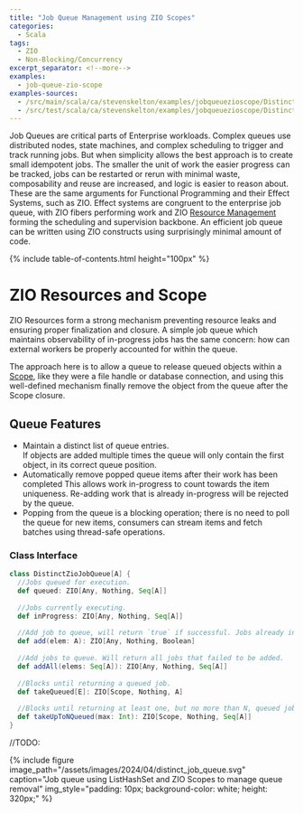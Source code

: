 ```yaml
---
title: "Job Queue Management using ZIO Scopes"
categories:
  - Scala
tags:
  - ZIO
  - Non-Blocking/Concurrency
excerpt_separator: <!--more-->
examples:
  - job-queue-zio-scope
examples-sources:
  - /src/main/scala/ca/stevenskelton/examples/jobqueuezioscope/DistinctZioJobQueue.scala
  - /src/test/scala/ca/stevenskelton/examples/jobqueuezioscope/DistinctZioJobQueueSpec.scala
---
```


Job Queues are critical parts of Enterprise workloads. Complex queues use distributed nodes, state machines, and
complex scheduling to trigger and track running jobs. But when simplicity allows the best approach is to create small
idempotent jobs. The smaller the unit of work the easier progress can be tracked, jobs can be restarted or rerun with
minimal waste, composability and reuse are increased, and logic is easier to reason about. These are the same arguments
for Functional Programming and their Effect Systems, such as ZIO. Effect systems are congruent to the
enterprise job queue, with ZIO fibers performing work and ZIO [Resource Management](https://zio.dev/reference/resource/)
forming the scheduling and supervision backbone. An efficient job queue can be written using ZIO constructs using
surprisingly minimal amount of code.

{% include table-of-contents.html height="100px" %}

# ZIO Resources and Scope

ZIO Resources form a strong mechanism preventing resource leaks and ensuring proper finalization and closure. A simple
job queue which maintains observability of in-progress jobs has the same concern: how can external workers be properly
accounted for within the queue.

The approach here is to allow a queue to release queued objects within
a [Scope](https://zio.dev/reference/resource/scope/), like they were a file handle or database connection, and using 
this well-defined mechanism finally remove the object from the queue after the Scope closure.


## Queue Features

- Maintain a distinct list of queue entries.  
If objects are added multiple times the queue will only contain the first object, in its correct queue position. 
- Automatically remove popped queue items after their work has been completed
This allows work in-progress to count towards the item uniqueness. Re-adding work that is already in-progress will be rejected by the queue.
- Popping from the queue is a blocking operation; there is no need to poll the queue for new items, consumers can stream items and fetch batches using thread-safe operations.

### Class Interface

```scala
class DistinctZioJobQueue[A] {
  //Jobs queued for execution.
  def queued: ZIO[Any, Nothing, Seq[A]]
  
  //Jobs currently executing.
  def inProgress: ZIO[Any, Nothing, Seq[A]]
  
  //Add job to queue, will return `true` if successful. Jobs already in queue will return `false`.
  def add(elem: A): ZIO[Any, Nothing, Boolean]
  
  //Add jobs to queue. Will return all jobs that failed to be added.
  def addAll(elems: Seq[A]): ZIO[Any, Nothing, Seq[A]]
  
  //Blocks until returning a queued job.
  def takeQueued[E]: ZIO[Scope, Nothing, A]
  
  //Blocks until returning at least one, but no more than N, queued jobs.
  def takeUpToNQueued(max: Int): ZIO[Scope, Nothing, Seq[A]]
}
```
//TODO:

{%
include figure image_path="/assets/images/2024/04/distinct_job_queue.svg"
caption="Job queue using ListHashSet and ZIO Scopes to manage queue removal"
img_style="padding: 10px; background-color: white; height: 320px;"
%}